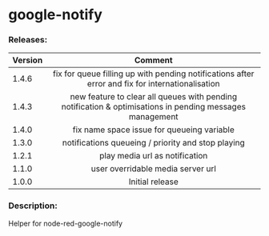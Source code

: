 # google-notify

### Releases:
| Version   |Comment|
| ----------|:-------------:|
| 1.4.6     | fix for queue filling up with pending notifications after error and fix for internationalisation
| 1.4.3     | new feature to clear all queues with pending notification & optimisations in pending messages management
| 1.4.0     | fix name space issue for queueing variable 
| 1.3.0     | notifications queueing / priority and stop playing  
| 1.2.1     | play media url as notification
| 1.1.0     | user overridable media server url
| 1.0.0     | Initial  release


### Description:

Helper for node-red-google-notify